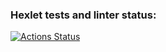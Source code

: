### Hexlet tests and linter status:
[![Actions Status](https://github.com/MartenBrooks/frontend-project-46/actions/workflows/hexlet-check.yml/badge.svg)](https://github.com/MartenBrooks/frontend-project-46/actions)
